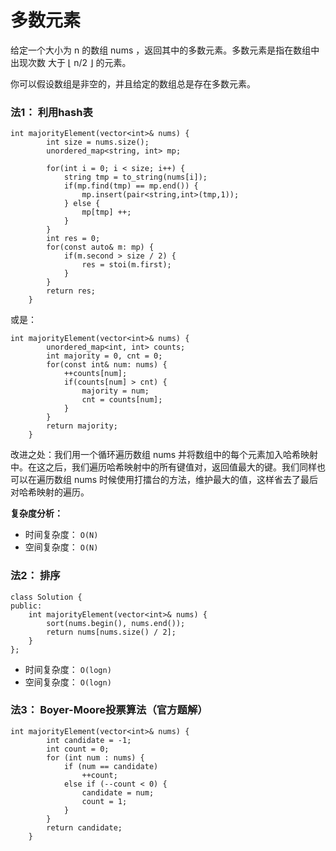 # 多数元素
给定一个大小为 n 的数组 nums ，返回其中的多数元素。多数元素是指在数组中出现次数 大于 ⌊ n/2 ⌋ 的元素。

你可以假设数组是非空的，并且给定的数组总是存在多数元素。

### 法1： 利用hash表

```
int majorityElement(vector<int>& nums) {
        int size = nums.size();
        unordered_map<string, int> mp;

        for(int i = 0; i < size; i++) {
            string tmp = to_string(nums[i]);
            if(mp.find(tmp) == mp.end()) {
                mp.insert(pair<string,int>(tmp,1));
            } else {
                mp[tmp] ++;
            }
        }
        int res = 0;
        for(const auto& m: mp) {
            if(m.second > size / 2) {
                res = stoi(m.first);
            }
        }
        return res;
    }
```

或是：
```
int majorityElement(vector<int>& nums) {
        unordered_map<int, int> counts;
        int majority = 0, cnt = 0;
        for(const int& num: nums) {
            ++counts[num];
            if(counts[num] > cnt) {
                majority = num;
                cnt = counts[num];
            }
        }
        return majority;
    }
```

改进之处：我们用一个循环遍历数组 nums 并将数组中的每个元素加入哈希映射中。在这之后，我们遍历哈希映射中的所有键值对，返回值最大的键。我们同样也可以在遍历数组 
nums 时候使用打擂台的方法，维护最大的值，这样省去了最后对哈希映射的遍历。

**复杂度分析：**
* 时间复杂度： `O(N)`
* 空间复杂度： `O(N)`

### 法2： 排序
```
class Solution {
public:
    int majorityElement(vector<int>& nums) {
        sort(nums.begin(), nums.end());
        return nums[nums.size() / 2];
    }
};
```
* 时间复杂度： `O(logn)`
* 空间复杂度： `O(logn)`

### 法3： Boyer-Moore投票算法（官方题解）
```
int majorityElement(vector<int>& nums) {
        int candidate = -1;
        int count = 0;
        for (int num : nums) {
            if (num == candidate)
                ++count;
            else if (--count < 0) {
                candidate = num;
                count = 1;
            }
        }
        return candidate;
    }

```

